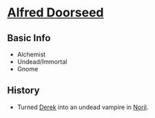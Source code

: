 # [Alfred Doorseed](/D%26D/VampireWithThomas/People/Companions/Alfred%20Doorseed.md)

## Basic Info

- Alchemist
- Undead/Immortal
- Gnome

## History

- Turned [Derek](/D%26D/VampireWithThomas/People/PCs/Derek%20De%20Porpington-Mimsy.md) into an undead vampire in [Noril](/D%26D/VampireWithThomas/Places/Towns/Noril.md).
